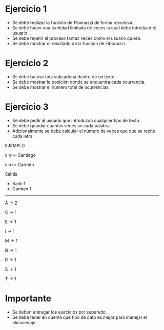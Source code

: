 # Ejercicio 1

- Se debe realizar la función de Fibonazzi de forma recursiva.
- Se debe hacer una cantidad limitada de veces la cual debe introducir el usuario.
- Se debe repetir el proceso tantas veces como el usuario quiera.
- Se debe mostrar el resultado de la función de Fibonazzi.

# Ejercicio 2

- Se debe buscar una subcadena dentro de un texto.
- Se debe mostrar la posición donde se encuentra cada ocurrencia.
- Se debe mostrar el número total de ocurrencias.

# Ejercicio 3

- Se debe pedir al usuario que introduzca cualquier tipo de texto.
- Se debe guardar cuantas veces se cada palabra
- Adicionalmente se debe calcular el número de veces que que se repite cada letra.

EJEMPLO

cin>> Santiago

cin>> Carmen

Salida

- Santi 1
- Carmen 1

---

A -> 2

C -> 1

E -> 1

I -> 1

M -> 1

N -> 1

R -> 1

S -> 1

T -> 1

# Importante

- Se deben entregar los ejercicios por separado.
- Se debe tener en cuenta que tipo de dato es mejor para manejar el almacenaje.
